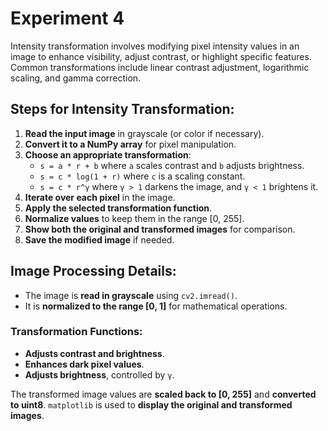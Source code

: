 # Experiment 4

Intensity transformation involves modifying pixel intensity values in an image to enhance visibility, adjust contrast, or highlight specific features. Common transformations include linear contrast adjustment, logarithmic scaling, and gamma correction.

## Steps for Intensity Transformation:

1. **Read the input image** in grayscale (or color if necessary).
2. **Convert it to a NumPy array** for pixel manipulation.
3. **Choose an appropriate transformation**:
    - `s = a * r + b` where `a` scales contrast and `b` adjusts brightness.
    - `s = c * log(1 + r)` where `c` is a scaling constant.
    - `s = c * r^γ` where `γ > 1` darkens the image, and `γ < 1` brightens it.
4. **Iterate over each pixel** in the image.
5. **Apply the selected transformation function**.
6. **Normalize values** to keep them in the range [0, 255].
7. **Show both the original and transformed images** for comparison.
8. **Save the modified image** if needed.

## Image Processing Details:

- The image is **read in grayscale** using `cv2.imread()`.
- It is **normalized to the range [0, 1]** for mathematical operations.
  
### Transformation Functions:
- **Adjusts contrast and brightness**.
- **Enhances dark pixel values**.
- **Adjusts brightness**, controlled by `γ`.

The transformed image values are **scaled back to [0, 255]** and **converted to uint8**.
`matplotlib` is used to **display the original and transformed images**.

